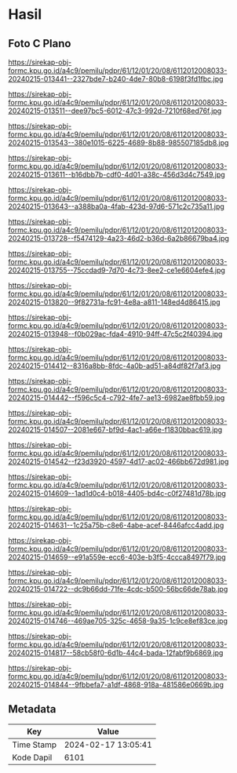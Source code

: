 # Hasil

## Foto C Plano

https://sirekap-obj-formc.kpu.go.id/a4c9/pemilu/pdpr/61/12/01/20/08/6112012008033-20240215-013441--2327bde7-b240-4de7-80b8-6198f3fd1fbc.jpg

https://sirekap-obj-formc.kpu.go.id/a4c9/pemilu/pdpr/61/12/01/20/08/6112012008033-20240215-013511--dee97bc5-6012-47c3-992d-7210f68ed76f.jpg

https://sirekap-obj-formc.kpu.go.id/a4c9/pemilu/pdpr/61/12/01/20/08/6112012008033-20240215-013543--380e1015-6225-4689-8b88-985507185db8.jpg

https://sirekap-obj-formc.kpu.go.id/a4c9/pemilu/pdpr/61/12/01/20/08/6112012008033-20240215-013611--b16dbb7b-cdf0-4d01-a38c-456d3d4c7549.jpg

https://sirekap-obj-formc.kpu.go.id/a4c9/pemilu/pdpr/61/12/01/20/08/6112012008033-20240215-013643--a388ba0a-4fab-423d-97d6-571c2c735a11.jpg

https://sirekap-obj-formc.kpu.go.id/a4c9/pemilu/pdpr/61/12/01/20/08/6112012008033-20240215-013728--f5474129-4a23-46d2-b36d-6a2b86679ba4.jpg

https://sirekap-obj-formc.kpu.go.id/a4c9/pemilu/pdpr/61/12/01/20/08/6112012008033-20240215-013755--75ccdad9-7d70-4c73-8ee2-ce1e6604efe4.jpg

https://sirekap-obj-formc.kpu.go.id/a4c9/pemilu/pdpr/61/12/01/20/08/6112012008033-20240215-013820--9f82731a-fc91-4e8a-a811-148ed4d86415.jpg

https://sirekap-obj-formc.kpu.go.id/a4c9/pemilu/pdpr/61/12/01/20/08/6112012008033-20240215-013948--f0b029ac-fda4-4910-94ff-47c5c2f40394.jpg

https://sirekap-obj-formc.kpu.go.id/a4c9/pemilu/pdpr/61/12/01/20/08/6112012008033-20240215-014412--8316a8bb-8fdc-4a0b-ad51-a84df82f7af3.jpg

https://sirekap-obj-formc.kpu.go.id/a4c9/pemilu/pdpr/61/12/01/20/08/6112012008033-20240215-014442--f596c5c4-c792-4fe7-ae13-6982ae8fbb59.jpg

https://sirekap-obj-formc.kpu.go.id/a4c9/pemilu/pdpr/61/12/01/20/08/6112012008033-20240215-014507--2081e667-bf9d-4ac1-a66e-f1830bbac619.jpg

https://sirekap-obj-formc.kpu.go.id/a4c9/pemilu/pdpr/61/12/01/20/08/6112012008033-20240215-014542--f23d3920-4597-4d17-ac02-466bb672d981.jpg

https://sirekap-obj-formc.kpu.go.id/a4c9/pemilu/pdpr/61/12/01/20/08/6112012008033-20240215-014609--1ad1d0c4-b018-4405-bd4c-c0f27481d78b.jpg

https://sirekap-obj-formc.kpu.go.id/a4c9/pemilu/pdpr/61/12/01/20/08/6112012008033-20240215-014631--1c25a75b-c8e6-4abe-acef-8446afcc4add.jpg

https://sirekap-obj-formc.kpu.go.id/a4c9/pemilu/pdpr/61/12/01/20/08/6112012008033-20240215-014659--e91a559e-ecc6-403e-b3f5-4ccca8497f79.jpg

https://sirekap-obj-formc.kpu.go.id/a4c9/pemilu/pdpr/61/12/01/20/08/6112012008033-20240215-014722--dc9b66dd-71fe-4cdc-b500-56bc66de78ab.jpg

https://sirekap-obj-formc.kpu.go.id/a4c9/pemilu/pdpr/61/12/01/20/08/6112012008033-20240215-014746--469ae705-325c-4658-9a35-1c9ce8ef83ce.jpg

https://sirekap-obj-formc.kpu.go.id/a4c9/pemilu/pdpr/61/12/01/20/08/6112012008033-20240215-014817--58cb58f0-6d1b-44c4-bada-12fabf9b6869.jpg

https://sirekap-obj-formc.kpu.go.id/a4c9/pemilu/pdpr/61/12/01/20/08/6112012008033-20240215-014844--9fbbefa7-a1df-4868-918a-481586e0669b.jpg


## Metadata

| Key        | Value               |
| ---------- | ------------------- |
| Time Stamp | 2024-02-17 13:05:41 |
| Kode Dapil | 6101                |



